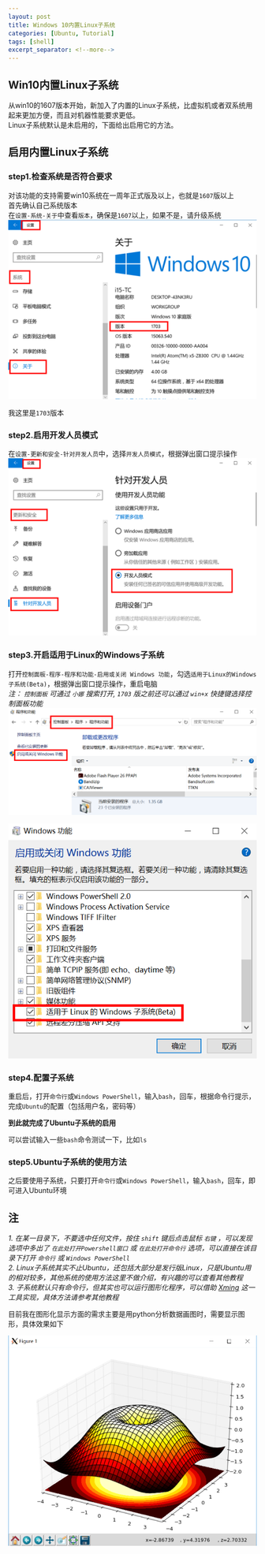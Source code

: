 ```yaml
---
layout: post
title: Windows 10内置Linux子系统
categories: [Ubuntu, Tutorial]
tags: [shell]
excerpt_separator: <!--more-->
---
```


<!--categories: [Ubuntu, Database, Python, Github, Web, Tutorial, Test, Shell, LeetCode, ]-->
<!--tags: [jekyll, python3, github, Django, markdown, mysql, shell, ]-->

## Win10内置Linux子系统
从win10的1607版本开始，新加入了内置的Linux子系统，比虚拟机或者双系统用起来更加方便，而且对机器性能要求更低。  
Linux子系统默认是未启用的，下面给出启用它的方法。

<!--more-->

## 启用内置Linux子系统
### step1.检查系统是否符合要求
对该功能的支持需要win10系统在一周年正式版及以上，也就是`1607`版以上  
首先确认自己系统版本  
在`设置-系统-关于`中查看`版本`，确保是`1607`以上，如果不是，请升级系统    
![](../assets/post_images/20170904/01.png)

我这里是`1703`版本  

### step2.启用开发人员模式
在`设置-更新和安全-针对开发人员`中，选择`开发人员模式`，根据弹出窗口提示操作  
![](/assets/post_images/20170904/02.png)

### step3.开启适用于Linux的Windows子系统
打开`控制面板-程序-程序和功能-启用或关闭 Windows 功能`，勾选`适用于Linux的Windows子系统(Beta)`，根据弹出窗口提示操作，重启电脑  
*注： `控制面板` 可通过 `小娜` 搜索打开,  `1703` 版之前还可以通过 `win+x` 快捷键选择控制面板功能*  
![](/assets/post_images/20170904/03.png)
  
  
![](/assets/post_images/20170904/04.png)

### step4.配置子系统
重启后，打开`命令行`或`Windows PowerShell`，输入`bash`，回车，根据命令行提示，完成`Ubuntu`的配置（包括用户名，密码等）  

**到此就完成了Ubuntu子系统的启用**  

可以尝试输入一些`bash`命令测试一下，比如`ls`  

### step5.Ubuntu子系统的使用方法
之后要使用子系统，只要打开`命令行`或`Windows PowerShell`，输入`bash`，回车，即可进入Ubuntu环境  

## 注
*1. 在某一目录下，不要选中任何文件，按住 `shift` 键后点击鼠标 `右键` ，可以发现选项中多出了 `在此处打开Powershell窗口` 或 `在此处打开命令行` 选项，可以直接在该目录下打开 `命令行` 或 `Windows PowerShell`*  
*2. Linux子系统其实不止Ubuntu，还包括大部分是发行版Linux，只是Ubuntu用的相对较多，其他系统的使用方法这里不做介绍，有兴趣的可以查看其他教程*  
*3. 子系统默认只有命令行，但其实也可以运行图形化程序，可以借助 <a href="https://baike.baidu.com/item/Xming" target="_blank">Xming</a> 这一工具实现，具体方法请参考其他教程*  

目前我在图形化显示方面的需求主要是用python分析数据画图时，需要显示图形，具体效果如下  

<!--百度：https://baike.baidu.com/item/Xming-->
<!--wiki：https://en.wikipedia.org/wiki/Xming-->

![](/assets/post_images/20170904/05.png)

